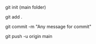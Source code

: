 <p>git init (main folder)</p>
<p>git add .</p>
<p>git commit -m "Any message for commit"</p>
git push -u origin main
